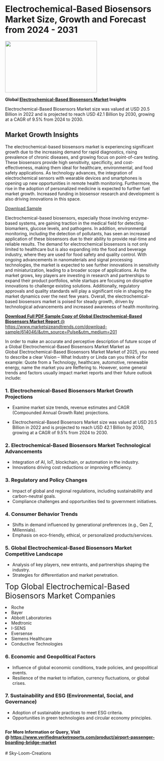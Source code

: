 <H1>Electrochemical-Based Biosensors Market Size, Growth and Forecast from 2024 - 2031</H1><img class="aligncenter size-medium wp-image-584254" src="https://thirdeyenews.in/wp-content/uploads/2024/09/Global-Market-Research-300x168.jpeg" alt="" width="300" height="168" /><p><strong>Global&nbsp;<a href="https://www.marketsizeandtrends.com/download-sample/614046/&amp;utm_source=Pulse&amp;utm_medium=201">Electrochemical-Based Biosensors Market</a> Insights</strong></p><p>Electrochemical-Based Biosensors Market size was valued at USD 20.5 Billion in 2022 and is projected to reach USD 42.1 Billion by 2030, growing at a CAGR of 9.5% from 2024 to 2030.</p><p><h2>Market Growth Insights</h2> <p>The electrochemical-based biosensors market is experiencing significant growth due to the increasing demand for rapid diagnostics, rising prevalence of chronic diseases, and growing focus on point-of-care testing. These biosensors provide high sensitivity, specificity, and cost-effectiveness, making them ideal for healthcare, environmental, and food safety applications. As technology advances, the integration of electrochemical sensors with wearable devices and smartphones is opening up new opportunities in remote health monitoring. Furthermore, the rise in the adoption of personalized medicine is expected to further fuel market growth. Increased funding in biosensor research and development is also driving innovations in this space.</p> <p><a href="sample-download-link">Download Sample</a></p> <p>Electrochemical-based biosensors, especially those involving enzyme-based systems, are gaining traction in the medical field for detecting biomarkers, glucose levels, and pathogens. In addition, environmental monitoring, including the detection of pollutants, has seen an increased application of these biosensors due to their ability to provide real-time and reliable results. The demand for electrochemical biosensors is not only limited to healthcare but is also expanding into the food and beverage industry, where they are used for food safety and quality control. With ongoing advancements in nanomaterials and signal processing technologies, the market is expected to see further innovations in sensitivity and miniaturization, leading to a broader scope of applications. As the market grows, key players are investing in research and partnerships to expand their product portfolios, while startups are focusing on disruptive innovations to challenge existing solutions. Additionally, regulatory approvals and quality standards will play a significant role in shaping the market dynamics over the next few years. Overall, the electrochemical-based biosensors market is poised for steady growth, driven by technological advancements and increased awareness of health monitoring. <p><a href="get-more-link"></p><p><span class=""><strong>Download Full PDF Sample Copy of Global Electrochemical-Based Biosensors Market Report</strong> @ <a href="https://www.marketsizeandtrends.com/download-sample/614046/&amp;utm_source=Pulse&amp;utm_medium=201" target="_blank">https://www.marketsizeandtrends.com/download-sample/614046/&amp;utm_source=Pulse&amp;utm_medium=201</a></span></p><p>In order to make an accurate and perceptive description of future scope of a Global&nbsp;Electrochemical-Based Biosensors Market Market as Global&nbsp;Electrochemical-Based Biosensors Market Market of 2025, you need to describe a clear Vision &ndash; What Industry or Linda can you think of for example: Quote from a Technology, healthcare, automotive, renewable energy, name the market you are Reffering to. However, some general trends and factors usually impact market reports and their future outlook include:</p><h3>1.&nbsp;<strong>Electrochemical-Based Biosensors Market Growth Projections</strong></h3><ul><li>Examine market size trends, revenue estimates and CAGR (Compounded Annual Growth Rate) projections.</li><li><p>Electrochemical-Based Biosensors Market size was valued at USD 20.5 Billion in 2022 and is projected to reach USD 42.1 Billion by 2030, growing at a CAGR of 9.5% from 2024 to 2030.</p></li></ul><h3>2.&nbsp;<strong>Electrochemical-Based Biosensors Market Technological Advancements</strong></h3><ul><li>Integration of AI, IoT, blockchain, or automation in the industry.</li><li>Innovations driving cost reductions or improving efficiency.</li></ul><h3>3.&nbsp;<strong>Regulatory and Policy Changes</strong></h3><ul><li>Impact of global and regional regulations, including sustainability and carbon-neutral goals.</li><li>Compliance challenges and opportunities tied to government initiatives.</li></ul><h3>4.&nbsp;<strong>Consumer Behavior Trends</strong></h3><ul><li>Shifts in demand influenced by generational preferences (e.g., Gen Z, Millennials).</li><li>Emphasis on eco-friendly, ethical, or personalized products/services.</li></ul><h3>5.&nbsp;<strong>Global Electrochemical-Based Biosensors Market Competitive Landscape</strong></h3><ul><li>Analysis of key players, new entrants, and partnerships shaping the industry.</li><li>Strategies for differentiation and market penetration.</li></ul><p data-pm-slice="1 1 []"><span style="color: inherit; font-family: inherit; font-size: 25px;">Top Global Electrochemical-Based Biosensors Market Companies</span></p><div class="" data-test-id=""><p><li>Roche</li><li> Bayer</li><li> Abbott Laboratories</li><li> Medtronic</li><li> I-SENS</li><li> Eversense</li><li> Siemens Healthcare</li><li> Conductive Technologies</li></p></div><h3>6.&nbsp;<strong>Economic and Geopolitical Factors</strong></h3><ul><li>Influence of global economic conditions, trade policies, and geopolitical events.</li><li>Resilience of the market to inflation, currency fluctuations, or global crises.</li></ul><h3>7.&nbsp;<strong>Sustainability and ESG (Environmental, Social, and Governance)</strong></h3><ul><li>Adoption of sustainable practices to meet ESG criteria.</li><li>Opportunities in green technologies and circular economy principles.</li></ul><h2><strong style="font-size: 14px;">For More Information or Query, Visit @&nbsp;</strong><a style="background-color: #ffffff; font-size: 14px;" href="https://www.marketsizeandtrends.com/report/electrochemical-based-biosensors-market/" target="_blank">https://www.verifiedmarketreports.com/product/airport-passenger-boarding-bridge-market</a></h2># Sky-Loom-Creations
